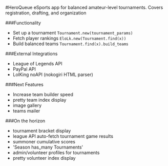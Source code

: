 #HeroQueue
eSports app for balanced amateur-level tournaments. Covers registration, drafting, and organization

###Functionality
 * Set up a tournament `Tournament.new(tournament_params)`
 * Fetch player rankings `EloLk.new(Tournament.find(x))`
 * Build balanced teams `Tournament.find(x).build_teams`

###External Integrations
 * League of Legends API
 * PayPal API
 * LolKing noAPI (nokogiri HTML parser)
 
###Next Features
 * Increase team builder speed
 * pretty team index display
 * image gallery
 * teams mailer

###On the horizon
 * tournament bracket display
 * league API auto-fetch tournament game results
 * summoner cumulative scores
 * 'Season has_many Tournaments'
 * admin/volunteer profiles for tournaments
 * pretty volunteer index display
